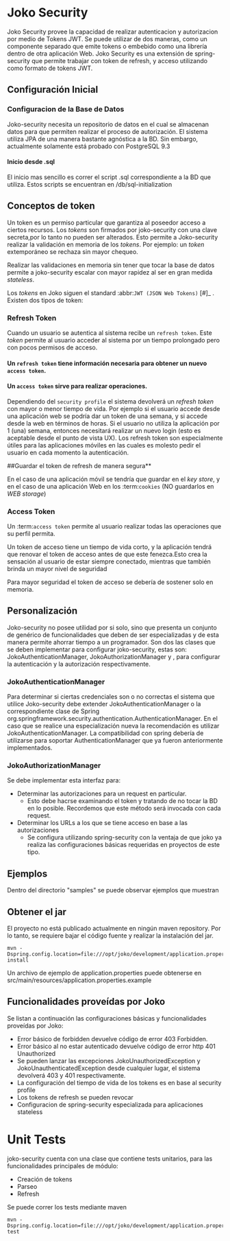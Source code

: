 # Joko Security
Joko Security provee la capacidad de realizar autenticacion y autorizacion por medio de Tokens JWT.
Se puede utilizar de dos maneras, como un componente separado que emite tokens o embebido como una librería dentro de otra aplicación Web.
Joko Security es una extensión de spring-security que permite trabajar con token de refresh, y acceso utilizando como formato de tokens JWT.

## Configuración Inicial

### Configuracion de la Base de Datos
Joko-security necesita un repositorio de datos en el cual se almacenan datos para que permiten realizar el proceso de autorización. 
El sistema utiliza JPA de una manera bastante agnóstica a la BD. Sin embargo, actualmente solamente está probado con PostgreSQL 9.3

#### Inicio desde .sql
El inicio mas sencillo es correr el script .sql correspondiente a la BD que utiliza. Estos scripts se encuentran en /db/sql-initialization
 
## Conceptos de token
Un token es un permiso particular que garantiza al poseedor acceso a ciertos recursos. Los *tokens* son firmados por joko-security con una clave secreta,por lo tanto no pueden ser alterados. Esto permite a Joko-security realizar la validación en memoria de los *tokens*. Por ejemplo: un *token* extemporáneo se rechaza sin mayor chequeo. 

Realizar las validaciones en memoria sin tener que tocar la base de datos permite a joko-security escalar con mayor rapidez al ser en gran medida *stateless*. 

Los *tokens* en Joko siguen el standard :abbr:`JWT (JSON Web Tokens)` [#]_ . Existen dos tipos de token:

### Refresh Token 
Cuando un usuario se autentica al sistema recibe un `refresh token`. Este *token* permite al usuario acceder al sistema por un tiempo prolongado pero con pocos permisos de acceso.
#### Un `refresh token` tiene información necesaria para obtener un nuevo `access token`.
#### Un `access token` sirve para realizar operaciones.
 
Dependiendo del `security profile`  el sistema devolverá un *refresh token* con mayor o menor tiempo de vida. Por ejemplo si el usuario accede desde una aplicación web se podría dar un token de una semana, y si accede desde la web en términos de horas. Si el usuario no utiliza la aplicación por 1 (una) semana, entonces necesitará realizar un nuevo login (esto es aceptable desde el punto de vista UX). Los refresh token son especialmente útiles para las aplicaciones móviles en las cuales es molesto pedir el usuario en cada momento la autenticación.

##Guardar el token de refresh de manera segura**

En el caso de una aplicación móvil se tendría que guardar en el *key store*, y en el caso de una aplicación Web en los :term:`cookies` (NO guardarlos en *WEB storage*)

### Access Token
Un :term:`access token` permite al usuario realizar todas las operaciones que su perfil permita.

Un token de acceso tiene un tiempo de vida corto, y la aplicación tendrá que renovar el token de acceso antes de que este fenezca.Esto crea la sensación al usuario de estar siempre conectado, mientras que también brinda un mayor nivel de seguridad

Para mayor seguridad el token de acceso se debería de sostener solo en memoria.
     
## Personalización
Joko-security no posee utilidad por si solo, sino que presenta un conjunto de genérico de funcionalidades que deben de ser especializadas y de esta manera permite ahorrar tiempo a un programador. 
Son dos las clases que se deben implementar para configurar joko-security, estas son: JokoAuthenticationManager, JokoAuthorizationManager y , para configurar la autenticación y la autorización respectivamente.

### JokoAuthenticationManager
Para determinar si ciertas credenciales son o no correctas el sistema que utilice Joko-security debe extender JokoAuthenticationManager o la correspondiente clase de Spring org.springframework.security.authentication.AuthenticationManager.
En el caso que se realice una especialización nueva la recomendación es utilizar JokoAuthenticationManager. La compatibilidad con spring debería de utilizarse para soportar AuthenticationManager que ya fueron anteriormente implementados.

### JokoAuthorizationManager
Se debe implementar esta interfaz para:
- Determinar las autorizaciones para un request en particular.
	- Esto debe hacrse examinando el token y tratando de no tocar la BD en lo posible. Recordemos que este método será invocada con cada request.
- Determinar los URLs a los que se tiene acceso en base a las autorizaciones
	- Se configura utilizando spring-security con la ventaja de que joko ya realiza las configuraciones básicas requeridas en proyectos de este tipo.
 
## Ejemplos
Dentro del directorio "samples" se puede observar ejemplos que muestran

## Obtener el jar
El proyecto no está publicado actualmente en ningún maven repository. Por lo tanto, se requiere bajar el código fuente y realizar la instalación del jar.

	mvn -Dspring.config.location=file:///opt/joko/development/application.properties install

Un archivo de ejemplo de application.properties puede obtenerse en src/main/resources/application.properties.example	
## Funcionalidades proveídas por Joko
Se listan a continuación las configuraciones básicas y funcionalidades proveídas por Joko:

- Error básico de forbidden devuelve código de error 403 Forbidden.
- Error básico al no estar autenticado devuelve código de error http 401 Unauthorized
- Se pueden lanzar las excepciones JokoUnauthorizedException y JokoUnauthenticatedException desde cualquier lugar, el sistema devolverá 403 y 401 respectivamente.
- La configuración del tiempo de vida de los tokens es en base al security profile
- Los tokens de refresh se pueden revocar
- Configuracion de spring-security especializada para aplicaciones stateless 

# Unit Tests
joko-security cuenta con una clase que contiene tests unitarios, para las funcionalidades principales de módulo: 

- Creación de tokens
- Parseo
- Refresh

Se puede correr los tests mediante maven

	mvn -Dspring.config.location=file:///opt/joko/development/application.properties test
